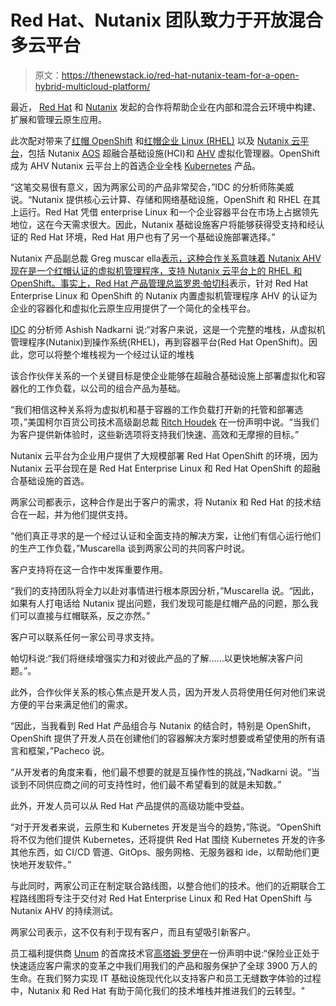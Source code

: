 # Red Hat、Nutanix 团队致力于开放混合多云平台

> 原文：<https://thenewstack.io/red-hat-nutanix-team-for-a-open-hybrid-multicloud-platform/>

最近， [Red Hat](https://www.redhat.com/en) 和 [Nutanix](https://www.nutanix.com/) 发起的合作将帮助企业在内部和混合云环境中构建、扩展和管理云原生应用。

此次配对带来了[红帽 OpenShift](https://www.openshift.com/try?utm_content=inline-mention) 和[红帽企业 Linux (RHEL)](https://www.redhat.com/en/technologies/linux-platforms/enterprise-linux) 以及 [Nutanix 云平台](https://www.nutanix.com/products)，包括 Nutanix [AOS](https://www.nutanix.com/products/acropolis) 超融合基础设施(HCI)和 [AHV](https://www.nutanix.com/products/ahv) 虚拟化管理器。OpenShift 成为 AHV Nutanix 云平台上的首选企业全栈 [Kubernetes](https://kubernetes.io/) 产品。

“这笔交易很有意义，因为两家公司的产品非常契合，”IDC 的分析师陈美威说。“Nutanix 提供核心云计算、存储和网络基础设施，OpenShift 和 RHEL 在其上运行。Red Hat 凭借 enterprise Linux 和一个企业容器平台在市场上占据领先地位，这在今天需求很大。因此，Nutanix 基础设施客户将能够获得受支持和经认证的 Red Hat 环境，Red Hat 用户也有了另一个基础设施部署选择。”

Nutanix 产品副总裁 Greg muscar ella[表示，这种合作关系意味着 Nutanix AHV 现在是一个红帽认证的虚拟机管理程序，支持 Nutanix 云平台上的 RHEL 和 OpenShift。事实上，Red Hat 产品管理总监罗恩·帕切科](https://www.linkedin.com/in/mgreg/)表示，针对 Red Hat Enterprise Linux 和 OpenShift 的 Nutanix 内置虚拟机管理程序 AHV 的认证为企业的容器化和虚拟化云原生应用提供了一个简化的全栈平台。

[IDC](https://www.idc.com/) 的分析师 Ashish Nadkarni 说:“对客户来说，这是一个完整的堆栈，从虚拟机管理程序(Nutanix)到操作系统(RHEL)，再到容器平台(Red Hat OpenShift)。因此，您可以将整个堆栈视为一个经过认证的堆栈

该合作伙伴关系的一个关键目标是使企业能够在超融合基础设施上部署虚拟化和容器化的工作负载，以公司的组合产品为基础。

“我们相信这种关系将为虚拟机和基于容器的工作负载打开新的托管和部署选项，”美国柯尔百货公司技术高级副总裁 [Ritch Houdek](https://www.linkedin.com/in/ritch-houdek-17638b/) 在一份声明中说。“当我们为客户提供新体验时，这些新选项将支持我们快速、高效和无摩擦的目标。”

Nutanix 云平台为企业用户提供了大规模部署 Red Hat OpenShift 的环境，因为 Nutanix 云平台现在是 Red Hat Enterprise Linux 和 Red Hat OpenShift 的超融合基础设施的首选。

两家公司都表示，这种合作是出于客户的需求，将 Nutanix 和 Red Hat 的技术结合在一起，并为他们提供支持。

“他们真正寻求的是一个经过认证和全面支持的解决方案，让他们有信心运行他们的生产工作负载，”Muscarella 谈到两家公司的共同客户时说。

客户支持将在这一合作中发挥重要作用。

“我们的支持团队将全力以赴对事情进行根本原因分析，”Muscarella 说。“因此，如果有人打电话给 Nutanix 提出问题，我们发现可能是红帽产品的问题，那么我们可以直接与红帽联系，反之亦然。”

客户可以联系任何一家公司寻求支持。

帕切科说:“我们将继续增强实力和对彼此产品的了解……以更快地解决客户问题。”。

此外，合作伙伴关系的核心焦点是开发人员，因为开发人员将使用任何对他们来说方便的平台来满足他们的需求。

“因此，当我看到 Red Hat 产品组合与 Nutanix 的结合时，特别是 OpenShift，OpenShift 提供了开发人员在创建他们的容器解决方案时想要或希望使用的所有语言和框架，”Pacheco 说。

“从开发者的角度来看，他们最不想要的就是互操作性的挑战，”Nadkarni 说。“当谈到不同供应商之间的可支持性时，他们最不希望看到的就是未知数。”

此外，开发人员可以从 Red Hat 产品提供的高级功能中受益。

“对于开发者来说，云原生和 Kubernetes 开发是当今的趋势，”陈说。“OpenShift 将不仅为他们提供 Kubernetes，还将提供 Red Hat 围绕 Kubernetes 开发的许多其他东西，如 CI/CD 管道、GitOps、服务网格、无服务器和 ide，以帮助他们更快地开发软件。”

与此同时，两家公司正在制定联合路线图，以整合他们的技术。他们的近期联合工程路线图将专注于交付对 Red Hat Enterprise Linux 和 Red Hat OpenShift 与 Nutanix AHV 的持续测试。

两家公司表示，这不仅有利于现有客户，而且有望吸引新客户。

员工福利提供商 [Unum](https://www.unum.com/) 的首席技术官[高塔姆·罗伊](https://www.linkedin.com/in/roygautam/)在一份声明中说:“保险业正处于快速适应客户需求的变革之中我们用我们的产品和服务保护了全球 3900 万人的生命。在我们努力实现 IT 基础设施现代化以支持客户和员工无缝数字体验的过程中，Nutanix 和 Red Hat 有助于简化我们的技术堆栈并推进我们的云转型。"

<svg xmlns:xlink="http://www.w3.org/1999/xlink" viewBox="0 0 68 31" version="1.1"><title>Group</title> <desc>Created with Sketch.</desc></svg>